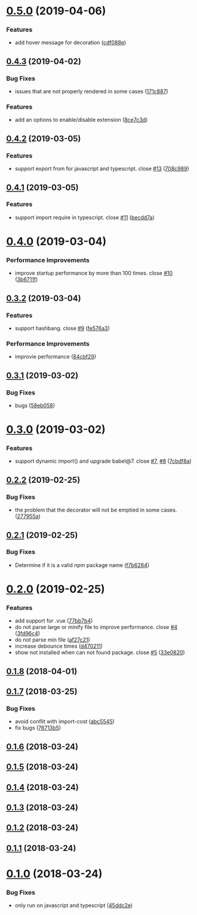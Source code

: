 # [0.5.0](https://github.com/axetroy/vscode-npm-import-package-version/compare/v0.4.3...v0.5.0) (2019-04-06)

### Features

- add hover message for decoration ([cdf088e](https://github.com/axetroy/vscode-npm-import-package-version/commit/cdf088e))

## [0.4.3](https://github.com/axetroy/vscode-npm-import-package-version/compare/v0.4.2...v0.4.3) (2019-04-02)

### Bug Fixes

- issues that are not properly rendered in some cases ([171c887](https://github.com/axetroy/vscode-npm-import-package-version/commit/171c887))

### Features

- add an options to enable/disable extension ([8ce7c3d](https://github.com/axetroy/vscode-npm-import-package-version/commit/8ce7c3d))

## [0.4.2](https://github.com/axetroy/vscode-npm-import-package-version/compare/v0.4.1...v0.4.2) (2019-03-05)

### Features

- support export from for javascript and typescript. close [#13](https://github.com/axetroy/vscode-npm-import-package-version/issues/13) ([708c989](https://github.com/axetroy/vscode-npm-import-package-version/commit/708c989))

## [0.4.1](https://github.com/axetroy/vscode-npm-import-package-version/compare/v0.4.0...v0.4.1) (2019-03-05)

### Features

- support import require in typescript. close [#11](https://github.com/axetroy/vscode-npm-import-package-version/issues/11) ([becdd7a](https://github.com/axetroy/vscode-npm-import-package-version/commit/becdd7a))

# [0.4.0](https://github.com/axetroy/vscode-npm-import-package-version/compare/v0.3.2...v0.4.0) (2019-03-04)

### Performance Improvements

- improve startup performance by more than 100 times. close [#10](https://github.com/axetroy/vscode-npm-import-package-version/issues/10) ([3b6711f](https://github.com/axetroy/vscode-npm-import-package-version/commit/3b6711f))

## [0.3.2](https://github.com/axetroy/vscode-npm-import-package-version/compare/v0.3.1...v0.3.2) (2019-03-04)

### Features

- support hashbang. close [#9](https://github.com/axetroy/vscode-npm-import-package-version/issues/9) ([fe576a3](https://github.com/axetroy/vscode-npm-import-package-version/commit/fe576a3))

### Performance Improvements

- improvie performance ([84cbf29](https://github.com/axetroy/vscode-npm-import-package-version/commit/84cbf29))

## [0.3.1](https://github.com/axetroy/vscode-npm-import-package-version/compare/v0.3.0...v0.3.1) (2019-03-02)

### Bug Fixes

- bugs ([58eb058](https://github.com/axetroy/vscode-npm-import-package-version/commit/58eb058))

# [0.3.0](https://github.com/axetroy/vscode-npm-import-package-version/compare/v0.2.2...v0.3.0) (2019-03-02)

### Features

- support dynamic import() and upgrade babel@7. close [#7](https://github.com/axetroy/vscode-npm-import-package-version/issues/7), [#8](https://github.com/axetroy/vscode-npm-import-package-version/issues/8) ([7cbdf8a](https://github.com/axetroy/vscode-npm-import-package-version/commit/7cbdf8a))

## [0.2.2](https://github.com/axetroy/vscode-npm-import-package-version/compare/v0.2.1...v0.2.2) (2019-02-25)

### Bug Fixes

- the problem that the decorator will not be emptied in some cases. ([277955a](https://github.com/axetroy/vscode-npm-import-package-version/commit/277955a))

## [0.2.1](https://github.com/axetroy/vscode-npm-import-package-version/compare/v0.2.0...v0.2.1) (2019-02-25)

### Bug Fixes

- Determine if it is a valid npm package name ([f7b6264](https://github.com/axetroy/vscode-npm-import-package-version/commit/f7b6264))

# [0.2.0](https://github.com/axetroy/vscode-npm-import-package-version/compare/v0.1.8...v0.2.0) (2019-02-25)

### Features

- add support for .vue ([77bb7b4](https://github.com/axetroy/vscode-npm-import-package-version/commit/77bb7b4))
- do not parse large or minify file to improve performance. close [#4](https://github.com/axetroy/vscode-npm-import-package-version/issues/4) ([3fd96c4](https://github.com/axetroy/vscode-npm-import-package-version/commit/3fd96c4))
- do not parse min file ([af27c21](https://github.com/axetroy/vscode-npm-import-package-version/commit/af27c21))
- increase debounce times ([d470211](https://github.com/axetroy/vscode-npm-import-package-version/commit/d470211))
- show not installed when can not found package. close [#5](https://github.com/axetroy/vscode-npm-import-package-version/issues/5) ([33e0820](https://github.com/axetroy/vscode-npm-import-package-version/commit/33e0820))

## [0.1.8](https://github.com/axetroy/vscode-npm-import-package-version/compare/v0.1.7...v0.1.8) (2018-04-01)

## [0.1.7](https://github.com/axetroy/vscode-npm-import-package-version/compare/v0.1.6...v0.1.7) (2018-03-25)

### Bug Fixes

- avoid conflit with import-cost ([abc5545](https://github.com/axetroy/vscode-npm-import-package-version/commit/abc5545))
- fix bugs ([76713b5](https://github.com/axetroy/vscode-npm-import-package-version/commit/76713b5))

## [0.1.6](https://github.com/axetroy/vscode-npm-import-package-version/compare/v0.1.5...v0.1.6) (2018-03-24)

## [0.1.5](https://github.com/axetroy/vscode-npm-import-package-version/compare/v0.1.4...v0.1.5) (2018-03-24)

## [0.1.4](https://github.com/axetroy/vscode-npm-import-package-version/compare/v0.1.3...v0.1.4) (2018-03-24)

## [0.1.3](https://github.com/axetroy/vscode-npm-import-package-version/compare/v0.1.2...v0.1.3) (2018-03-24)

## [0.1.2](https://github.com/axetroy/vscode-npm-import-package-version/compare/v0.1.1...v0.1.2) (2018-03-24)

## [0.1.1](https://github.com/axetroy/vscode-npm-import-package-version/compare/v0.1.0...v0.1.1) (2018-03-24)

# [0.1.0](https://github.com/axetroy/vscode-npm-import-package-version/compare/45ddc2e...v0.1.0) (2018-03-24)

### Bug Fixes

- only run on javascript and typescript ([45ddc2e](https://github.com/axetroy/vscode-npm-import-package-version/commit/45ddc2e))
